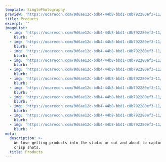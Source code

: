 ```yaml
---
template: SinglePhotography
preview: 'https://ucarecdn.com/9d6ae12c-bdb4-44b8-bbd1-c8b792280ef3~11/nth/0/'
title: Products
excerpt: ''
imageList:
  - img: 'https://ucarecdn.com/9d6ae12c-bdb4-44b8-bbd1-c8b792280ef3~11/nth/0/'
    blurb: ''
  - img: 'https://ucarecdn.com/9d6ae12c-bdb4-44b8-bbd1-c8b792280ef3~11/nth/1/'
    blurb: ''
  - img: 'https://ucarecdn.com/9d6ae12c-bdb4-44b8-bbd1-c8b792280ef3~11/nth/2/'
    blurb: ''
  - img: 'https://ucarecdn.com/9d6ae12c-bdb4-44b8-bbd1-c8b792280ef3~11/nth/3/'
    blurb: ''
  - img: 'https://ucarecdn.com/9d6ae12c-bdb4-44b8-bbd1-c8b792280ef3~11/nth/4/'
    blurb: ''
  - img: 'https://ucarecdn.com/9d6ae12c-bdb4-44b8-bbd1-c8b792280ef3~11/nth/5/'
    blurb: ''
  - img: 'https://ucarecdn.com/9d6ae12c-bdb4-44b8-bbd1-c8b792280ef3~11/nth/6/'
    blurb: ''
  - img: 'https://ucarecdn.com/9d6ae12c-bdb4-44b8-bbd1-c8b792280ef3~11/nth/7/'
    blurb: ''
  - img: 'https://ucarecdn.com/9d6ae12c-bdb4-44b8-bbd1-c8b792280ef3~11/nth/8/'
    blurb: ''
  - img: 'https://ucarecdn.com/9d6ae12c-bdb4-44b8-bbd1-c8b792280ef3~11/nth/9/'
    blurb: ''
  - img: 'https://ucarecdn.com/9d6ae12c-bdb4-44b8-bbd1-c8b792280ef3~11/nth/10/'
    blurb: ''
meta:
  description: >-
    We love getting products into the studio or out and about to capture some
    crisp shots.
  title: Products
---
```

